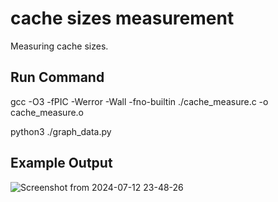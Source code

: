 # cache sizes measurement
Measuring cache sizes.

## Run Command

gcc -O3 -fPIC -Werror -Wall -fno-builtin ./cache_measure.c -o cache_measure.o

python3 ./graph_data.py

## Example Output

![Screenshot from 2024-07-12 23-48-26](https://github.com/user-attachments/assets/8284ff37-6628-4fba-a670-d05e53bde929)
